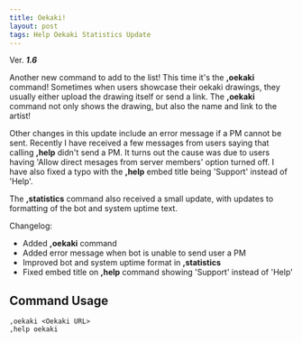```yaml
---
title: Oekaki!
layout: post
tags: Help Oekaki Statistics Update
---
```

Ver. ***1.6***

Another new command to add to the list! This time it's the **,oekaki** command! Sometimes when users showcase their oekaki drawings, they usually either upload the drawing itself or send a link. The **,oekaki** command not only shows the drawing, but also the name and link to the artist!

Other changes in this update include an error message if a PM cannot be sent. Recently I have received a few messages from users saying that calling **,help** didn't send a PM. It turns out the cause was due to users having 'Allow direct mesages from server members' option turned off. I have also fixed a typo with the **,help** embed title being 'Support' instead of 'Help'.

The **,statistics** command also received a small update, with updates to formatting of the bot and system uptime text.

Changelog:
* Added **,oekaki** command
* Added error message when bot is unable to send user a PM
* Improved bot and system uptime format in **,statistics**
* Fixed embed title on **,help** command showing 'Support' instead of 'Help'

## Command Usage
```
,oekaki <Oekaki URL>
,help oekaki
```

